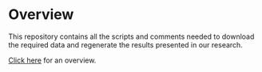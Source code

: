 # Overview

This repository contains all the scripts and comments needed to download the required data and regenerate the results presented in our research.

[Click here](https://sw4rsw4r.github.io/pQTL_comparison/pQTL_comparison.html) for an overview.
